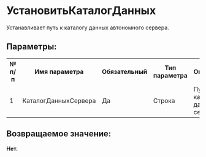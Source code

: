 ﻿
<h1>УстановитьКаталогДанных</h1>
<p class="funcdesc">Устанавливает путь к каталогу данных автономного сервера.<br /></p><h2>Параметры:</h2><table>
<tr>
  <th height="16" width="10%"><b>№ п/п</b></th>
  <th height="16" width="20%"><b>Имя параметра</b></th>
  <th height="16" width="10%"><b>Обязательный</b></th>
  <th height="16" width="20%"><b>Тип параметра</b></th>
  <th height="16" width="40%"><b>Описание</b></th>	
</tr><tr>
  <td >1</td>
  <td >КаталогДанныхСервера</td>
  <td >Да</td>
  <td >Строка</td>
  <td >Путь к каталогу данных сервера.
</td>	
</tr></table><h2>Возвращаемое значение:</h2>
<b>Нет. </b><br />
